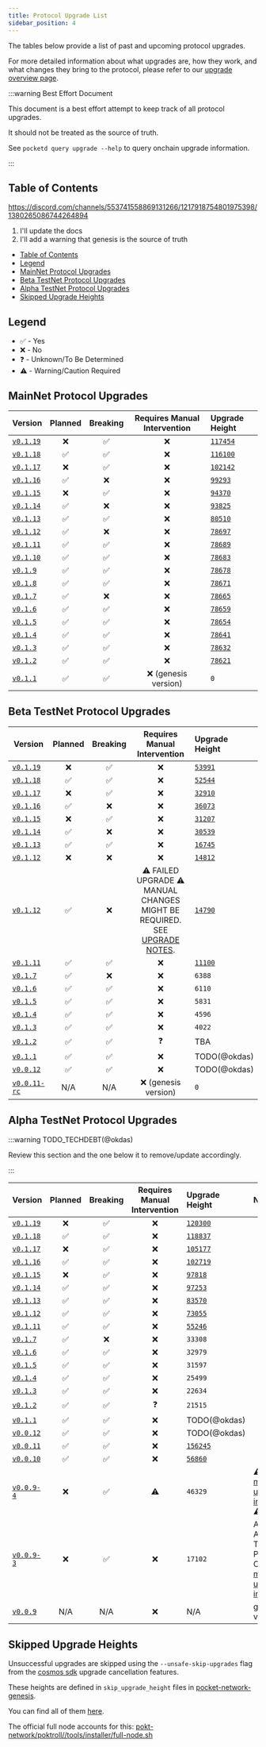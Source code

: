 ```yaml
---
title: Protocol Upgrade List
sidebar_position: 4
---
```


The tables below provide a list of past and upcoming protocol upgrades.

For more detailed information about what upgrades are, how they work, and what changes they bring to the protocol, please refer to our [upgrade overview page](1_protocol_upgrades.md).

:::warning Best Effort Document

This document is a best effort attempt to keep track of all protocol upgrades.

It should not be treated as the source of truth.

See `pocketd query upgrade --help` to query onchain upgrade information.

:::

## Table of Contents

https://discord.com/channels/553741558869131266/1217918754801975398/1380265086744264894

1. I'll update the docs
2. I'll add a warning that genesis is the source of truth

- [Table of Contents](#table-of-contents)
- [Legend](#legend)
- [MainNet Protocol Upgrades](#mainnet-protocol-upgrades)
- [Beta TestNet Protocol Upgrades](#beta-testnet-protocol-upgrades)
- [Alpha TestNet Protocol Upgrades](#alpha-testnet-protocol-upgrades)
- [Skipped Upgrade Heights](#skipped-upgrade-heights)

## Legend

- ✅ - Yes
- ❌ - No
- ❓ - Unknown/To Be Determined
- ⚠️ - Warning/Caution Required

## MainNet Protocol Upgrades

| Version                                                                    | Planned | Breaking | Requires Manual Intervention | Upgrade Height                                                                                                                 |
| -------------------------------------------------------------------------- | :-----: | :------: | :--------------------------: | :----------------------------------------------------------------------------------------------------------------------------- |
| [`v0.1.19`](https://github.com/pokt-network/poktroll/releases/tag/v0.1.19) |   ❌    |    ✅    |              ❌              | [`117454`](https://explorer.pocket.network/pocket-mainnet/tx/B555C462AF63D69D53ADDB8564BB0A03088AB3A2D28AE82180DD3E122716CF5F) |
| [`v0.1.18`](https://github.com/pokt-network/poktroll/releases/tag/v0.1.18) |   ✅    |    ✅    |              ❌              | [`116100`](https://explorer.pocket.network/pocket-mainnet/tx/A48C88CB023ECDB2455DB9E2481658310A3A58DA5AE0832D7E0026754F9AD426) |
| [`v0.1.17`](https://github.com/pokt-network/poktroll/releases/tag/v0.1.17) |   ❌    |    ✅    |              ❌              | [`102142`](https://explorer.pocket.network/pocket-mainnet/tx/5B8496497C7275B148D54463C0D066C568207095FBE5334EF53F71276EBCA066) |
| [`v0.1.16`](https://github.com/pokt-network/poktroll/releases/tag/v0.1.16) |   ✅    |    ❌    |              ❌              | [`99293`](https://explorer.pocket.network/pocket-mainnet/tx/26007D4B20A46BA1E98639B9A0AB1743ADAA7CDA2FA64BCD6BDAFEAEF55FABD0)  |
| [`v0.1.15`](https://github.com/pokt-network/poktroll/releases/tag/v0.1.15) |   ❌    |    ✅    |              ❌              | [`94370`](https://explorer.pocket.network/pocket-mainnet/tx/E40E1A577D1002EAD9693FD9580AA62675088E538FD8F31D7C251EBA625D7A4A)  |
| [`v0.1.14`](https://github.com/pokt-network/poktroll/releases/tag/v0.1.14) |   ✅    |    ❌    |              ❌              | [`93825`](https://explorer.pocket.network/pocket-mainnet/tx/5851DBBF5EB75490D11E08AC9478C281F5D457CD08E62AEE97E0996CDCAED66E)  |
| [`v0.1.13`](https://github.com/pokt-network/poktroll/releases/tag/v0.1.13) |   ✅    |    ✅    |              ❌              | [`80510`](https://explorer.pocket.network/pocket-mainnet/tx/8FC1E6E2AF2C4766DAEC6B641BFF665A830000A8AB22DF70D1C0C91E5D4881A1)  |
| [`v0.1.12`](https://github.com/pokt-network/poktroll/releases/tag/v0.1.12) |   ✅    |    ❌    |              ❌              | [`78697`](https://explorer.pocket.network/pocket-mainnet/tx/EE9AE5C12A8E3CC92B673CD524156018BB6BBF4BEFAE29D506D361B4FA7E80E9)  |
| [`v0.1.11`](https://github.com/pokt-network/poktroll/releases/tag/v0.1.11) |   ✅    |    ✅    |              ❌              | [`78689`](https://explorer.pocket.network/pocket-mainnet/tx/4767FF978B5247ED7F8F5AED6D6F92B1D83E8612CABA339982687F8F6CE2AF05)  |
| [`v0.1.10`](https://github.com/pokt-network/poktroll/releases/tag/v0.1.10) |   ✅    |    ✅    |              ❌              | [`78683`](https://explorer.pocket.network/pocket-mainnet/tx/D4F478E2B11D0A9B0FE624C1514800B920FD627FE514C3A8D4DFC0B4E4E23306)  |
| [`v0.1.9`](https://github.com/pokt-network/poktroll/releases/tag/v0.1.9)   |   ✅    |    ✅    |              ❌              | [`78678`](https://explorer.pocket.network/pocket-mainnet/tx/C201EAD734275FC977DF7101302A9FC93086A3A380AA1D5685D66F5B67E6F3DA)  |
| [`v0.1.8`](https://github.com/pokt-network/poktroll/releases/tag/v0.1.8)   |   ✅    |    ✅    |              ❌              | [`78671`](https://explorer.pocket.network/pocket-mainnet/tx/B00E4C65ECA215CC3EA5D608E3C02305E3C1FC3036952F895E815361C02E2AC0)  |
| [`v0.1.7`](https://github.com/pokt-network/poktroll/releases/tag/v0.1.7)   |   ✅    |    ❌    |              ❌              | [`78665`](https://explorer.pocket.network/pocket-mainnet/tx/ECBC446851DFB2DFC02FAA985E71A13A83E66D62568134145F6F5772EC931CD3)  |
| [`v0.1.6`](https://github.com/pokt-network/poktroll/releases/tag/v0.1.6)   |   ✅    |    ✅    |              ❌              | [`78659`](https://explorer.pocket.network/pocket-mainnet/tx/6AEFB856A34100BE99B9BE6ACE1261D45C648E3392552B833F3F7173A0D6C9BB)  |
| [`v0.1.5`](https://github.com/pokt-network/poktroll/releases/tag/v0.1.5)   |   ✅    |    ✅    |              ❌              | [`78654`](https://explorer.pocket.network/pocket-mainnet/tx/AAC11CD0F361C609B33192411624E3B6F8338F8D87C05B27CE8274D7FCDC2F40)  |
| [`v0.1.4`](https://github.com/pokt-network/poktroll/releases/tag/v0.1.4)   |   ✅    |    ✅    |              ❌              | [`78641`](https://explorer.pocket.network/pocket-mainnet/tx/6112DA8497C11425CBE32C0A01E928D7F2D8C5F6535CCD8D42DB4BCF931F9E8F)  |
| [`v0.1.3`](https://github.com/pokt-network/poktroll/releases/tag/v0.1.3)   |   ✅    |    ✅    |              ❌              | [`78632`](https://explorer.pocket.network/pocket-mainnet/tx/AB7E1DA95C4669E83959865654CCCD16A27CA67EADB2C15AF5DC87AA663D2C0B)  |
| [`v0.1.2`](https://github.com/pokt-network/poktroll/releases/tag/v0.1.2)   |   ✅    |    ✅    |              ❌              | [`78621`](https://explorer.pocket.network/pocket-mainnet/tx/482319751606F5F64AE108B2A131C6A81A0DB3C484FB31D3D755407D469D1DBB)  |
| [`v0.1.1`](https://github.com/pokt-network/poktroll/releases/tag/v0.1.1)   |   ✅    |    ✅    |     ❌ (genesis version)     | `0`                                                                                                                            |

## Beta TestNet Protocol Upgrades

| Version                                                                          | Planned | Breaking |                                                        Requires Manual Intervention                                                        | Upgrade Height                                                                                                                    |
| -------------------------------------------------------------------------------- | :-----: | :------: | :----------------------------------------------------------------------------------------------------------------------------------------: | :-------------------------------------------------------------------------------------------------------------------------------- |
| [`v0.1.19`](https://github.com/pokt-network/poktroll/releases/tag/v0.1.19)       |   ❌    |    ✅    |                                                                     ❌                                                                     | [`53991`](https://shannon.beta.testnet.pokt.network/poktroll/tx/80EB37244243817B61D91AB7A916D07D16BE013AB08ED659B3617CA6127ACFE6) |
| [`v0.1.18`](https://github.com/pokt-network/poktroll/releases/tag/v0.1.18)       |   ✅    |    ✅    |                                                                     ❌                                                                     | [`52544`](https://shannon.beta.testnet.pokt.network/poktroll/tx/2EDFC492BE6080B42C276995E4E8026CA66F3C533D60B113A7DA0F99A00FBDEB) |
| [`v0.1.17`](https://github.com/pokt-network/poktroll/releases/tag/v0.1.17)       |   ❌    |    ✅    |                                                                     ❌                                                                     | [`32910`](https://shannon.beta.testnet.pokt.network/poktroll/tx/8C210D66697D698B0CFE432F09CAA733BD49C379D748349B39EB9E585A0B2A4E) |
| [`v0.1.16`](https://github.com/pokt-network/poktroll/releases/tag/v0.1.16)       |   ✅    |    ❌    |                                                                     ❌                                                                     | [`36073`](https://shannon.beta.testnet.pokt.network/poktroll/tx/0BF5FB1C6B794BFF5F209FA7BCBD6EA9382B12E547D2C93B898BC03E7A0C3BF1) |
| [`v0.1.15`](https://github.com/pokt-network/poktroll/releases/tag/v0.1.15)       |   ❌    |    ✅    |                                                                     ❌                                                                     | [`31207`](https://shannon.beta.testnet.pokt.network/poktroll/tx/A20C614A3D51A6366011C0F7B4DC00FC06C5CAF91E6EA4CC912A03CD36DE6DA8) |
| [`v0.1.14`](https://github.com/pokt-network/poktroll/releases/tag/v0.1.14)       |   ✅    |    ❌    |                                                                     ❌                                                                     | [`30539`](https://shannon.beta.testnet.pokt.network/poktroll/tx/5BE8DF19CEC0774048E914471609598A36302EB6C296F0905F31E92DA281A9E2) |
| [`v0.1.13`](https://github.com/pokt-network/poktroll/releases/tag/v0.1.13)       |   ✅    |    ✅    |                                                                     ❌                                                                     | [`16745`](https://shannon.beta.testnet.pokt.network/poktroll/tx/D6A2FE3C3DEDC7048A7FAD254CED2DF51B0A84B98F70A1A0806D6AB4BBEC791F) |
| [`v0.1.12`](https://github.com/pokt-network/poktroll/releases/tag/v0.1.12)       |   ❌    |    ❌    |                                                                     ❌                                                                     | [`14812`](https://shannon.beta.testnet.pokt.network/poktroll/tx/87E3C205C5991C39468FDFA969C85A98A8770754623B638033622E749378D814) |
| [`v0.1.12`](https://github.com/pokt-network/poktroll/releases/tag/v0.1.12)       |   ✅    |    ❌    | ⚠️ FAILED UPGRADE ⚠️ MANUAL CHANGES MIGHT BE REQUIRED. SEE [UPGRADE NOTES](https://github.com/pokt-network/poktroll/releases/tag/v0.1.12). | [`14790`](https://shannon.beta.testnet.pokt.network/poktroll/tx/5A32931F4F287B9100C928F54ABEA98F896B68038335B6860E5F784423060A04) |
| [`v0.1.11`](https://github.com/pokt-network/poktroll/releases/tag/v0.1.11)       |   ✅    |    ✅    |                                                                     ❌                                                                     | [`11100`](https://shannon.beta.testnet.pokt.network/poktroll/tx/652AA6EA6DC99FA2448B8402DE376F24058C6F48956FBBFFA67D06388899EE5E) |
| [`v0.1.7`](https://github.com/pokt-network/poktroll/releases/tag/v0.1.7)         |   ✅    |    ❌    |                                                                     ❌                                                                     | `6388`                                                                                                                            |
| [`v0.1.6`](https://github.com/pokt-network/poktroll/releases/tag/v0.1.6)         |   ✅    |    ✅    |                                                                     ❌                                                                     | `6110`                                                                                                                            |
| [`v0.1.5`](https://github.com/pokt-network/poktroll/releases/tag/v0.1.5)         |   ✅    |    ✅    |                                                                     ❌                                                                     | `5831`                                                                                                                            |
| [`v0.1.4`](https://github.com/pokt-network/poktroll/releases/tag/v0.1.4)         |   ✅    |    ✅    |                                                                     ❌                                                                     | `4596`                                                                                                                            |
| [`v0.1.3`](https://github.com/pokt-network/poktroll/releases/tag/v0.1.3)         |   ✅    |    ✅    |                                                                     ❌                                                                     | `4022`                                                                                                                            |
| [`v0.1.2`](https://github.com/pokt-network/poktroll/releases/tag/v0.1.2)         |   ✅    |    ✅    |                                                                     ❓                                                                     | TBA                                                                                                                               |
| [`v0.1.1`](https://github.com/pokt-network/poktroll/releases/tag/v0.1.1)         |   ✅    |    ✅    |                                                                     ❌                                                                     | TODO(@okdas)                                                                                                                      |
| [`v0.0.12`](https://github.com/pokt-network/poktroll/releases/tag/v0.0.12)       |   ✅    |    ✅    |                                                                     ❌                                                                     | TODO(@okdas)                                                                                                                      |
| [`v0.0.11-rc`](https://github.com/pokt-network/poktroll/releases/tag/v0.0.11-rc) |   N/A   |   N/A    |                                                            ❌ (genesis version)                                                            | `0`                                                                                                                               |

## Alpha TestNet Protocol Upgrades

:::warning TODO_TECHDEBT(@okdas)

Review this section and the one below it to remove/update accordingly.

:::

| Version                                                                      | Planned | Breaking | Requires Manual Intervention | Upgrade Height                                                                                                                      | Notes                                                                                                                                        |
| ---------------------------------------------------------------------------- | :-----: | :------: | :--------------------------: | :---------------------------------------------------------------------------------------------------------------------------------- | :------------------------------------------------------------------------------------------------------------------------------------------- |
| [`v0.1.19`](https://github.com/pokt-network/poktroll/releases/tag/v0.1.19)   |   ❌    |    ✅    |              ❌              | [`120300`](https://shannon.alpha.testnet.pokt.network/poktroll/tx/9CC52719F8EC0F72980ECCD5AE9CB649D82E8439D5A02E7264B1BA7612FC2B16) |                                                                                                                                              |
| [`v0.1.18`](https://github.com/pokt-network/poktroll/releases/tag/v0.1.18)   |   ✅    |    ✅    |              ❌              | [`118837`](https://shannon.alpha.testnet.pokt.network/poktroll/tx/C170D9F5168C33676B77A396FF3CA61A15D4E9C7476C14A5AE46C77AB2592727) |                                                                                                                                              |
| [`v0.1.17`](https://github.com/pokt-network/poktroll/releases/tag/v0.1.17)   |   ❌    |    ✅    |              ❌              | [`105177`](https://shannon.alpha.testnet.pokt.network/poktroll/tx/442A8CC490CD3BF65DEA4D25E2DE61BEA25438A347A735755DC795D5698AD7F9) |                                                                                                                                              |
| [`v0.1.16`](https://github.com/pokt-network/poktroll/releases/tag/v0.1.16)   |   ✅    |    ✅    |              ❌              | [`102719`](https://shannon.alpha.testnet.pokt.network/poktroll/tx/F5466F7C20A335B0DD32A122FD74F26C23AF359B93FB24AB4F1973248195ADB0) |                                                                                                                                              |
| [`v0.1.15`](https://github.com/pokt-network/poktroll/releases/tag/v0.1.15)   |   ❌    |    ✅    |              ❌              | [`97818`](https://shannon.alpha.testnet.pokt.network/poktroll/tx/B50178B8A26D8CBF743B2ABC324693F1ED1B25508A4EC43B995FA87C11DEF798)  |                                                                                                                                              |
| [`v0.1.14`](https://github.com/pokt-network/poktroll/releases/tag/v0.1.14)   |   ✅    |    ✅    |              ❌              | [`97253`](https://shannon.alpha.testnet.pokt.network/poktroll/tx/7D1DA7E30C3956A25F99116F487FB8CF2BC1FAE9319961935D200CB9F0332CD6)  |                                                                                                                                              |
| [`v0.1.13`](https://github.com/pokt-network/poktroll/releases/tag/v0.1.13)   |   ✅    |    ✅    |              ❌              | [`83570`](https://shannon.alpha.testnet.pokt.network/poktroll/tx/B42F9C0962239658E9CA4A1794A566A580089C47B74ECF09305D102BE4379123)  |                                                                                                                                              |
| [`v0.1.12`](https://github.com/pokt-network/poktroll/releases/tag/v0.1.12)   |   ✅    |    ✅    |              ❌              | [`73055`](https://shannon.alpha.testnet.pokt.network/poktroll/tx/F9643B2F7F769CC6DA7F8761B607E3D059F68CC4425AB0DCF2EB0E0E89D08E05)  |                                                                                                                                              |
| [`v0.1.11`](https://github.com/pokt-network/poktroll/releases/tag/v0.1.11)   |   ✅    |    ✅    |              ❌              | [`55246`](https://shannon.alpha.testnet.pokt.network/poktroll/tx/72CD719FDBFA29E03CE4139CA3BFF87D847099B92BBBE4CEC14C96ADE7DB2509)  |                                                                                                                                              |
| [`v0.1.7`](https://github.com/pokt-network/poktroll/releases/tag/v0.1.7)     |   ✅    |    ❌    |              ❌              | `33308`                                                                                                                             |                                                                                                                                              |
| [`v0.1.6`](https://github.com/pokt-network/poktroll/releases/tag/v0.1.6)     |   ✅    |    ✅    |              ❌              | `32979`                                                                                                                             |                                                                                                                                              |
| [`v0.1.5`](https://github.com/pokt-network/poktroll/releases/tag/v0.1.5)     |   ✅    |    ✅    |              ❌              | `31597`                                                                                                                             |                                                                                                                                              |
| [`v0.1.4`](https://github.com/pokt-network/poktroll/releases/tag/v0.1.4)     |   ✅    |    ✅    |              ❌              | `25499`                                                                                                                             |                                                                                                                                              |
| [`v0.1.3`](https://github.com/pokt-network/poktroll/releases/tag/v0.1.3)     |   ✅    |    ✅    |              ❌              | `22634`                                                                                                                             |                                                                                                                                              |
| [`v0.1.2`](https://github.com/pokt-network/poktroll/releases/tag/v0.1.2)     |   ✅    |    ✅    |              ❓              | `21515`                                                                                                                             |                                                                                                                                              |
| [`v0.1.1`](https://github.com/pokt-network/poktroll/releases/tag/v0.1.1)     |   ✅    |    ✅    |              ❌              | TODO(@okdas)                                                                                                                        |                                                                                                                                              |
| [`v0.0.12`](https://github.com/pokt-network/poktroll/releases/tag/v0.0.12)   |   ✅    |    ✅    |              ❌              | TODO(@okdas)                                                                                                                        |                                                                                                                                              |
| [`v0.0.11`](https://github.com/pokt-network/poktroll/releases/tag/v0.0.11)   |   ✅    |    ✅    |              ❌              | [`156245`](https://shannon.alpha.testnet.pokt.network/pocket/tx/EE72B1D0744872CFFF4AC34DA9573B0BC2E32FFF998A8F25BF817FBE44F53543)   |
| [`v0.0.10`](https://github.com/pokt-network/poktroll/releases/tag/v0.0.10)   |   ✅    |    ✅    |              ❌              | [`56860`](https://shannon.alpha.testnet.pokt.network/pocket/tx/4E201E5C397AB881F417266154C907D38404BE00BE9A443DE28E44A2B09C5CFB)    |
| [`v0.0.9-4`](https://github.com/pokt-network/poktroll/releases/tag/v0.0.9-4) |   ❌    |    ✅    |              ⚠️              | `46329`                                                                                                                             | ⚠️ [follow manual upgrade instructions](https://github.com/pokt-network/poktroll/releases/tag/v0.0.9-4) ⚠️                                   |
| [`v0.0.9-3`](https://github.com/pokt-network/poktroll/releases/tag/v0.0.9-3) |   ❌    |    ✅    |              ❌              | `17102`                                                                                                                             | Active Alpha TestNet Participants Only: [follow manual upgrade instructions](https://github.com/pokt-network/poktroll/releases/tag/v0.0.9-3) |
| [`v0.0.9`](https://github.com/pokt-network/poktroll/releases/tag/v0.0.9)     |   N/A   |   N/A    |              ❌              | N/A                                                                                                                                 | genesis version                                                                                                                              |

## Skipped Upgrade Heights

Unsuccessful upgrades are skipped using the `--unsafe-skip-upgrades` flag from the [cosmos sdk](https://docs.cosmos.network/main/build/building-apps/app-upgrade#canceling-upgrades) upgrade cancellation features.

These heights are defined in `skip_upgrade_height` files in [pocket-network-genesis](https://github.com/pokt-network/pocket-network-genesis).

You can find all of them [here](https://github.com/search?q=repo%3Apokt-network%2Fpocket-network-genesis%20skip_upgrade_heights&type=code).

The official full node accounts for this: [pokt-network/poktroll//tools/installer/full-node.sh](https://raw.githubusercontent.com/pokt-network/poktroll/refs/heads/main/tools/installer/full-node.sh)
